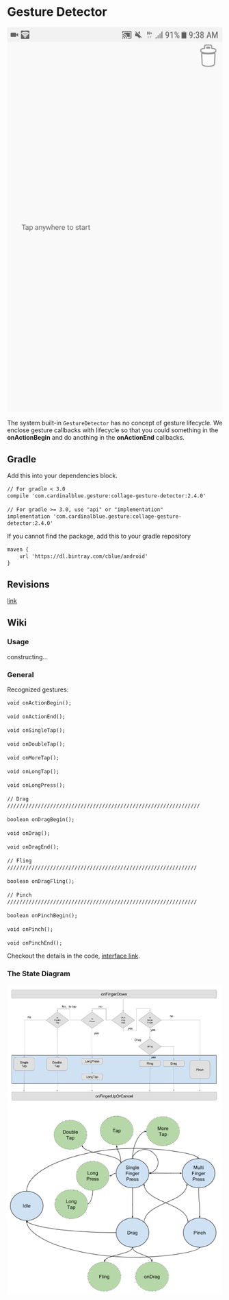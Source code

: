 Gesture Detector
===

![demo](docs/demo.gif)

The system built-in `GestureDetector` has no concept of gesture lifecycle. We enclose gesture callbacks with lifecycle so that you could something in the **onActionBegin** and do anothing in the **onActionEnd** callbacks.

Gradle
---

Add this into your dependencies block.

```
// For gradle < 3.0
compile 'com.cardinalblue.gesture:collage-gesture-detector:2.4.0'

// For gradle >= 3.0, use "api" or "implementation"
implementation 'com.cardinalblue.gesture:collage-gesture-detector:2.4.0'
```

If you cannot find the package, add this to your gradle repository

```
maven {
    url 'https://dl.bintray.com/cblue/android'
}
```

Revisions
---

[link](CHANGELOG.md)

Wiki
---

### Usage

constructing...

### General

Recognized gestures:

```
void onActionBegin();

void onActionEnd();

void onSingleTap();

void onDoubleTap();

void onMoreTap();

void onLongTap();

void onLongPress();

// Drag ///////////////////////////////////////////////////////////////

boolean onDragBegin();

void onDrag();

void onDragEnd();

// Fling //////////////////////////////////////////////////////////////

boolean onDragFling();

// Pinch //////////////////////////////////////////////////////////////

boolean onPinchBegin();

void onPinch();

void onPinchEnd();
```

Checkout the details in the code, [interface link](library/src/main/java/com/cardinalblue/gesture/IGestureListener.java).

### The State Diagram

![state diagram](docs/figure-state-paradigm.jpg)
![state diagram2](docs/GestureDetectorState.png)
